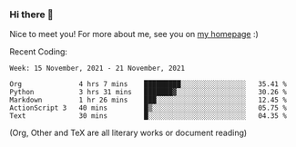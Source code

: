 ### Hi there 👋

Nice to meet you! For more about me, see you on [my homepage](https://jiayipan.me) :)


Recent Coding:
<!--START_SECTION:waka-->
```text
Week: 15 November, 2021 - 21 November, 2021

Org              4 hrs 7 mins    █████████░░░░░░░░░░░░░░░░   35.41 % 
Python           3 hrs 31 mins   ███████▓░░░░░░░░░░░░░░░░░   30.26 % 
Markdown         1 hr 26 mins    ███░░░░░░░░░░░░░░░░░░░░░░   12.45 % 
ActionScript 3   40 mins         █▒░░░░░░░░░░░░░░░░░░░░░░░   05.75 % 
Text             30 mins         █░░░░░░░░░░░░░░░░░░░░░░░░   04.35 % 
```
<!--END_SECTION:waka-->
(Org, Other and TeX are all literary works or document reading)
